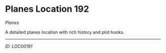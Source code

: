 # Planes Location 192

*Planes*

A detailed planes location with rich history and plot hooks.

---
*ID: LOC00191*